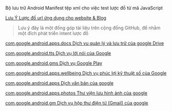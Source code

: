 Bộ lưu trữ Android Manifest tệp xml cho việc test lược đồ từ mã JavaScript

[Lưu Ý Lược đồ url ứng dụng cho website & Blog](<https://zilaneon.blogspot.com/2022/12/UrlScheme.html>)

> Lưu ý đây là một đống góp tài liệu trên cộng đồng GitHub, để nhằm một đích phát triển intent lược đồ

[com.google.android.apps.docs Dịch vu quản lý và lưu trữ của google Drive](</date/package/com.google.android.apps.docs.xml>)

[com.google.android.tts Dịch vụ lời nói của Google](</date/package/com.google.android.tts.xml>) 

[com.google.android.gms Dịch vụ Google Play](</date/package/com.google.android.gms.xml>)

[com.google.android.apps.wellbeing Dịch vụ phúc lợi kỹ thuật số của Google](</date/package/com.google.android.apps.wellbeing.xml>)

[com.google.android.apps Dịch văn bản của google](</date/package/com.google.android.apps.translate.xml>)

[com.google.android.apps.photos Thư viện lưu hình ảnh của google](</date/package/com.google.android.apps.photos.xml>)

[com.google.android.gm Dịch vụ hộp thư điện tử (Gmail) của google](/date/package/com.google.android.gm.xml>)
